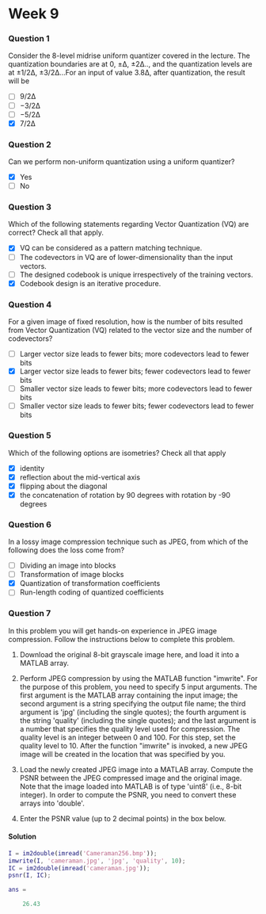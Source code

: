 # Week 9

### Question 1

Consider the 8-level midrise uniform quantizer covered in the lecture. The quantization boundaries are at 0, ±Δ, ±2Δ.., and the quantization levels are at ±1/2Δ, ±3/2Δ...For an input of value 3.8Δ, after quantization, the result will be

- [ ] 9/2Δ
- [ ] −3/2Δ
- [ ] −5/2Δ
- [x] 7/2Δ

### Question 2 

Can we perform non-uniform quantization using a uniform quantizer?

- [x] Yes
- [ ] No

### Question 3

Which of the following statements regarding Vector Quantization (VQ) are correct? Check all that apply.

- [x] VQ can be considered as a pattern matching technique.
- [ ] The codevectors in VQ are of lower-dimensionality than the input vectors.
- [ ] The designed codebook is unique irrespectively of the training vectors.
- [x] Codebook design is an iterative procedure.

### Question 4

For a given image of fixed resolution, how is the number of bits resulted from Vector Quantization (VQ) related to the vector size and the number of codevectors?

- [ ] Larger vector size leads to fewer bits; more codevectors lead to fewer bits
- [x] Larger vector size leads to fewer bits; fewer codevectors lead to fewer bits
- [ ] Smaller vector size leads to fewer bits; more codevectors lead to fewer bits
- [ ] Smaller vector size leads to fewer bits; fewer codevectors lead to fewer bits

### Question 5

Which of the following options are isometries? Check all that apply

- [x] identity
- [x] reflection about the mid-vertical axis
- [x] flipping about the diagonal
- [x] the concatenation of rotation by 90 degrees with rotation by -90 degrees

### Question 6

In a lossy image compression technique such as JPEG, from which of the following does the loss come from?

- [ ] Dividing an image into blocks
- [ ] Transformation of image blocks
- [x] Quantization of transformation coefficients
- [ ] Run-length coding of quantized coefficients

### Question 7

In this problem you will get hands-on experience in JPEG image compression. Follow the instructions below to complete this problem.

1. Download the original 8-bit grayscale image here, and load it into a MATLAB array.

2. Perform JPEG compression by using the MATLAB function "imwrite". For the purpose of this problem, you need to specify 5 input arguments. The first argument is the MATLAB array containing the input image; the second argument is a string specifying the output file name; the third argument is 'jpg' (including the single quotes); the fourth argument is the string 'quality' (including the single quotes); and the last argument is a number that specifies the quality level used for compression. The quality level is an integer between 0 and 100. For this step, set the quality level to 10. After the function "imwrite" is invoked, a new JPEG image will be created in the location that was specified by you.

3. Load the newly created JPEG image into a MATLAB array. Compute the PSNR between the JPEG compressed image and the original image. Note that the image loaded into MATLAB is of type 'uint8' (i.e., 8-bit integer). In order to compute the PSNR, you need to convert these arrays into 'double'.

4. Enter the PSNR value (up to 2 decimal points) in the box below.

#### Solution

```matlab
I = im2double(imread('Cameraman256.bmp'));
imwrite(I, 'cameraman.jpg', 'jpg', 'quality', 10);
IC = im2double(imread('cameraman.jpg'));
psnr(I, IC);

ans =

    26.43
```
